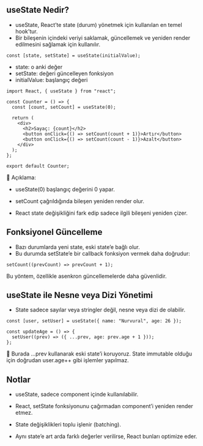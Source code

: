 ## useState Nedir?

- useState, React’te state (durum) yönetmek için kullanılan en temel hook’tur.
- Bir bileşenin içindeki veriyi saklamak, güncellemek ve yeniden render edilmesini sağlamak için kullanılır.

```tsx
const [state, setState] = useState(initialValue);
```
- state: o anki değer
- setState: değeri güncelleyen fonksiyon
- initialValue: başlangıç değeri

```tsx
import React, { useState } from "react";

const Counter = () => {
  const [count, setCount] = useState(0);

  return (
    <div>
      <h2>Sayaç: {count}</h2>
      <button onClick={() => setCount(count + 1)}>Artır</button>
      <button onClick={() => setCount(count - 1)}>Azalt</button>
    </div>
  );
};

export default Counter;
```
📘 Açıklama:

- useState(0) başlangıç değerini 0 yapar.

- setCount çağrıldığında bileşen yeniden render olur.

- React state değişikliğini fark edip sadece ilgili bileşeni yeniden çizer.

## Fonksiyonel Güncelleme

- Bazı durumlarda yeni state, eski state’e bağlı olur.
- Bu durumda setState’e bir callback fonksiyon vermek daha doğrudur:

```tsx
setCount((prevCount) => prevCount + 1);
```
Bu yöntem, özellikle asenkron güncellemelerde daha güvenlidir.

##  useState ile Nesne veya Dizi Yönetimi

- State sadece sayılar veya stringler değil, nesne veya dizi de olabilir.
```tsx
const [user, setUser] = useState({ name: "Nurvural", age: 26 });

const updateAge = () => {
  setUser((prev) => ({ ...prev, age: prev.age + 1 }));
};
```
📌 Burada ...prev kullanarak eski state’i koruyoruz. State immutable olduğu için doğrudan user.age++ gibi işlemler yapılmaz.

## Notlar

- useState, sadece component içinde kullanılabilir.

- React, setState fonksiyonunu çağırmadan component’i yeniden render etmez.

- State değişiklikleri toplu işlenir (batching).

- Aynı state’e art arda farklı değerler verilirse, React bunları optimize eder.